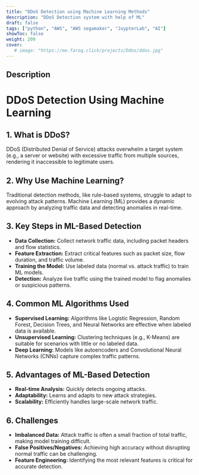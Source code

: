 ```yaml
---
title: "DDoS Detection using Machine Learning Methods"
description: "DDoS Detection system with help of ML"
draft: false
tags: ["python", "AWS", "AWS segamaker", "JuypterLab", "AI"]
showToc: false
weight: 209
cover:
   # image: "https://me.farog.click/projects/Ddos/ddos.jpg"
--- 
```

## Description
# DDoS Detection Using Machine Learning

## 1. What is DDoS?
DDoS (Distributed Denial of Service) attacks overwhelm a target system (e.g., a server or website) with excessive traffic from multiple sources, rendering it inaccessible to legitimate users.

## 2. Why Use Machine Learning?
Traditional detection methods, like rule-based systems, struggle to adapt to evolving attack patterns. Machine Learning (ML) provides a dynamic approach by analyzing traffic data and detecting anomalies in real-time.

## 3. Key Steps in ML-Based Detection
- **Data Collection:** Collect network traffic data, including packet headers and flow statistics.
- **Feature Extraction:** Extract critical features such as packet size, flow duration, and traffic volume.
- **Training the Model:** Use labeled data (normal vs. attack traffic) to train ML models.
- **Detection:** Analyze live traffic using the trained model to flag anomalies or suspicious patterns.

## 4. Common ML Algorithms Used
- **Supervised Learning:** Algorithms like Logistic Regression, Random Forest, Decision Trees, and Neural Networks are effective when labeled data is available.
- **Unsupervised Learning:** Clustering techniques (e.g., K-Means) are suitable for scenarios with little or no labeled data.
- **Deep Learning:** Models like autoencoders and Convolutional Neural Networks (CNNs) capture complex traffic patterns.

## 5. Advantages of ML-Based Detection
- **Real-time Analysis:** Quickly detects ongoing attacks.
- **Adaptability:** Learns and adapts to new attack strategies.
- **Scalability:** Efficiently handles large-scale network traffic.

## 6. Challenges
- **Imbalanced Data:** Attack traffic is often a small fraction of total traffic, making model training difficult.
- **False Positives/Negatives:** Achieving high accuracy without disrupting normal traffic can be challenging.
- **Feature Engineering:** Identifying the most relevant features is critical for accurate detection.

